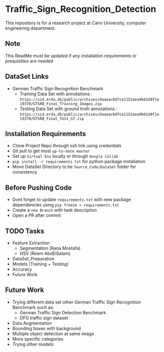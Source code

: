 # Traffic_Sign_Recognition_Detection
This repository is for a research project at Cairo University, computer engineering department.

## Note 
This ReadMe must be updated if any installation requirements or prequisities are needed

## DataSet Links
- German Traffic Sign Recognition Benchmark
	- Training Data Set with annotations : `https://sid.erda.dk/public/archives/daaeac0d7ce1152aea9b61d9f1e19370/GTSRB_Final_Training_Images.zip`
	- Testing Data Set with ground truth annotations : `https://sid.erda.dk/public/archives/daaeac0d7ce1152aea9b61d9f1e19370/GTSRB_Final_Test_GT.zip`

## Installation Requirements
- Clone Project Repo through ssh link using credentials
- Git pull to get most `up-to-date master`
- Set up `Virtual Env` locally or through `Google Collab`
- `pip install -r requirements.txt` for python package installation
- Move DataSet Directory to be `Source_Code/DataSet` folder for consistency

## Before Pushing Code
- Dont forget to update ``requirements.txt`` with new package dependencies using `pip freeze > requirements.txt`
- Create a ``new Branch`` with task description
- Open a PR after commit

## TODO Tasks
- Feature Extraction
	- Segmentation (Rana Mostafa)
	- HSV (Reem AbdElSalam)
- DataSet_Preparation
- Models (Training + Testing)
- Accuracy
- Future Work

## Future Work 
- Trying different data set other German Traffic Sign Recognition Benchmark such as:
	- German Traffic Sign Detection Benchmark
	- DFG traffic sign dataset
- Data Augmentation
- Bounding boxes with background
- Multiple object detection at same image
- More specific categories
- Trying other models

